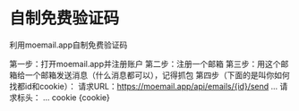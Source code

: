 # 自制免费验证码
利用moemail.app自制免费验证码

第一步：打开moemail.app并注册账户
第二步：注册一个邮箱
第三步：用这个邮箱给一个邮箱发送消息（什么消息都可以），记得抓包
第四步（下面的是叫你如何找都id和cookie）：
请求URL：https://moemail.app/api/emails/{id}/send
...
请求标头：
...
cookie {cookie}
